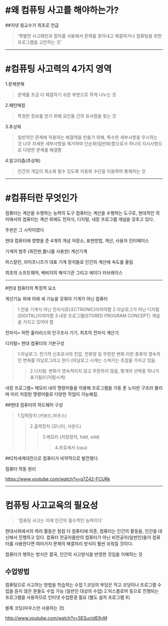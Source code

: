#왜 컴퓨팅 사고를 해야하는가?
==========




##지넷 윙교수가 최초로 언급
>'특별한 사고패턴과 절차를 사용해서 문제를 찾아내고 해결하거나 컴퓨팅을 위한 프로그램을 고안하는 것'


---




#컴퓨팅 사고력의 4가지 영역
=========



1.문제분해



>문제를 조금 더 해결하기 쉬운 부분으로 작게 나누는 것



2.패턴매칭



>특정한 정보를 얻기 위해 요인들 간의 유사점을 찾는 것



3.추상화



>일반적인 문제에 적용하는 해결책을 만들기 위해, 특수한 세부사항을 무시하는 것
너무 자세한 세부사항을 제거하여 단순화(일반화)함으로서 하나의 지시사항으로 다양한 문제를 해결함



4.알고리즘(추상화)



>인간의 개입이 최소화 될수 있도록 자동화 수단을 이용하여 통제하는 것



---



#컴퓨터란 무엇인가
==============





컴퓨터는 계산을 수행하는 능력의 도구
컴퓨터는 계산을 수행하는 도구로, 현대적인 의미에서의 컴퓨터는 계산 외에도 전자식, 디지털, 내장 프로그램 개념을 갖추고 있다.

주판은 그 시작이였다


현대 컴퓨터에 영향을 준 4개의 개념
저장소, 표현방법, 계산, 사용자 인터페이스



기계의 범주 (회전판,톱니를 사용한) 계산기계


파스칼린, 라이프니츠가 대표
기계 장치들로 인간의 계산에 속도를 올림


최초의 소프트웨어,
베비지의 해석기관 그리고 에이다 러브레이스




-------------


#현대 컴퓨터의 특징적 요소




계산기능 외에 아래 세 기능을 갖춰야 기계가 아닌 컴퓨터
>1.전용 기계식 아닌 전자식(ELECTRONIC)이어야함
>2.아날로그가 아닌 디지털(DIGITAL)이여야함
>3.내장 프로그램(STORED PROGRAM CONCEPT) 개념을 가지고 있어야 함

전자식= 허먼 홀러리스의 인구조사 기기, 최초의 전자식 계산기

디지털= 현대 컴퓨터의 기본구성

>1.아날로그: 전기적 신호로서의 전압, 전류량 등 무한한 변화.이런 종류의 영속적인 변화를 아날로그라고 한다.(아날로그 시계는 스쳐가는 초침을 가지고 있음.
>>2.디지털: 변화가 영속적이지 않고 무한하지 않음, 몇개의 선택중 하나가 표기됨(디지털시계)



내장 프로그램= 메모리 내의 명령어들을 이용해 프로그램을 가동
폰 노이만 구조라 불리며 미리 저장된 명령어들로 다양한 작업이 가능해짐.

##현대 컴퓨터의 하드웨어 구성
>1.입력장치 (키보드,마우스)
>>2.출력장치  (모니터, 사운드)
>>>3.메모리  (저장장치, hdd, sdd)
>>>>4.프로세서 (cpu)




##2차세계대전으로 컴퓨터가 비약적으로 발전했다.



컴퓨터 작동 원리

https://www.youtube.com/watch?v=q7Z42-FCURk



---



컴퓨팅 사고교육의 필요성
=========




>'컴퓨팅 사고는 이제 인간의 필수적인 능력이다'



현대사회에서의 여러 활동은 점점 더 컴퓨터에 의존, 컴퓨터는 인간의 활동을, 인간을 대신해서 진행하고 있다.
컴퓨터 전공자들만의 컴퓨터가 아닌 비전공자(일반인)들이 컴퓨터를 사용한다면 여러가지 문제의 해결처리 방식이 훨씬 쉬워질 것이다.




컴퓨터가 행하는 방식은 결국, 인간의 사고방식을 반영한 것임을 이해하는 것



수업방법
----



컴퓨팅으로 사고하는 방법을 학습하는 수업
1.코딩의 부담은 적고 코딩이나 프로그램 수업을 듣지 않은 분들도 수업 가능 (일반인 대상의 수업)
2.익스플로어 등으로 진행되는 프로그램을 사용하므로 인터넷 수업환경 필요 (별도 설치 프로그램 X)




블록 코딩(마우스만 사용하는 것)


http://www.youtube.com/watch?v=SESuctdE9vM

